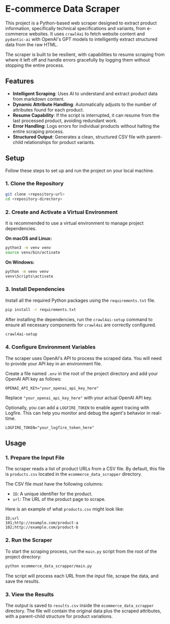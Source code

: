 # E-commerce Data Scraper

This project is a Python-based web scraper designed to extract product information, specifically technical specifications and variants, from e-commerce websites. It uses `crawl4ai` to fetch website content and `pydantic-ai` with OpenAI's GPT models to intelligently extract structured data from the raw HTML.

The scraper is built to be resilient, with capabilities to resume scraping from where it left off and handle errors gracefully by logging them without stopping the entire process.

## Features

- **Intelligent Scraping**: Uses AI to understand and extract product data from markdown content.
- **Dynamic Attribute Handling**: Automatically adjusts to the number of attributes found for each product.
- **Resume Capability**: If the script is interrupted, it can resume from the last processed product, avoiding redundant work.
- **Error Handling**: Logs errors for individual products without halting the entire scraping process.
- **Structured Output**: Generates a clean, structured CSV file with parent-child relationships for product variants.

## Setup

Follow these steps to set up and run the project on your local machine.

### 1. Clone the Repository

```bash
git clone <repository-url>
cd <repository-directory>
```

### 2. Create and Activate a Virtual Environment

It is recommended to use a virtual environment to manage project dependencies.

**On macOS and Linux:**

```bash
python3 -m venv venv
source venv/bin/activate
```

**On Windows:**

```bash
python -m venv venv
venv\Scripts\activate
```

### 3. Install Dependencies

Install all the required Python packages using the `requirements.txt` file.

```bash
pip install -r requirements.txt
```

After installing the dependencies, run the `crawl4ai-setup` command to ensure all necessary components for `crawl4ai` are correctly configured.

```bash
crawl4ai-setup
```

### 4. Configure Environment Variables

The scraper uses OpenAI's API to process the scraped data. You will need to provide your API key in an environment file.

Create a file named `.env` in the root of the project directory and add your OpenAI API key as follows:

```
OPENAI_API_KEY="your_openai_api_key_here"
```

Replace `"your_openai_api_key_here"` with your actual OpenAI API key.

Optionally, you can add a `LOGFIRE_TOKEN` to enable agent tracing with Logfire. This can help you monitor and debug the agent's behavior in real-time.

```
LOGFIRE_TOKEN="your_logfire_token_here"
```

## Usage

### 1. Prepare the Input File

The scraper reads a list of product URLs from a CSV file. By default, this file is `products.csv` located in the `ecommerce_data_scrapper` directory.

The CSV file must have the following columns:

- `ID`: A unique identifier for the product.
- `url`: The URL of the product page to scrape.

Here is an example of what `products.csv` might look like:

```csv
ID;url
101;http://example.com/product-a
102;http://example.com/product-b
```

### 2. Run the Scraper

To start the scraping process, run the `main.py` script from the root of the project directory:

```bash
python ecommerce_data_scrapper/main.py
```

The script will process each URL from the input file, scrape the data, and save the results.

### 3. View the Results

The output is saved to `results.csv` inside the `ecommerce_data_scrapper` directory. The file will contain the original data plus the scraped attributes, with a parent-child structure for product variations.
